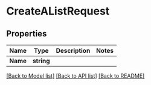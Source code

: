 # CreateAListRequest

## Properties

Name | Type | Description | Notes
------------ | ------------- | ------------- | -------------
**Name** | **string** |  |

[[Back to Model list]](../README.md#documentation-for-models) [[Back to API list]](../README.md#documentation-for-api-endpoints) [[Back to README]](../README.md)


